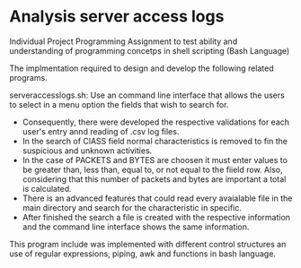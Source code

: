 # Analysis server access logs

Individual Project Programming Assignment to test ability and understanding of programming concetps in shell scripting (Bash Language)

The implmentation required to design and develop the following related programs.

serveraccesslogs.sh: Use an command line interface that allows the users to select in a menu option the fields that wish to search for.

- Consequently, there were developed the respective validations for each user's entry annd reading of .csv log files.
- In the search of ClASS field normal characteristics is removed to fin the suspicious and unknown activities.
- In the case of PACKETS and BYTES are choosen it must enter values to be greater than, less than, equal to, or not equal to the fiield row. Also, considering that this number of packets and bytes are important a total is calculated.
- There is an advanced features that could read every avaialable file in the main directory and search for the characteristic in specific.
- After finished the search a file is created with the respective information and the command line interface shows the same information.

This program include was implemented with different control structures an use of regular expressions, piping, awk and functions in bash language.
